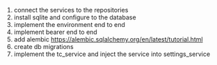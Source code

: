 1. connect the services to the repositories
2. install sqlite and configure to the database
3. implement the environment end to end
4. implement bearer end to end
5. add alembic https://alembic.sqlalchemy.org/en/latest/tutorial.html
6. create db migrations
7. implement the tc_service and inject the service into settings_service 